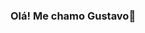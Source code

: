 ### Olá! Me chamo Gustavo👋

<!--
**GustavoLyra23/GustavoLyra23** is a ✨ _special_ ✨ repository because its `README.md` (this file) appears on your GitHub profile.

Here are some ideas to get you started:

- 🔭 Java
